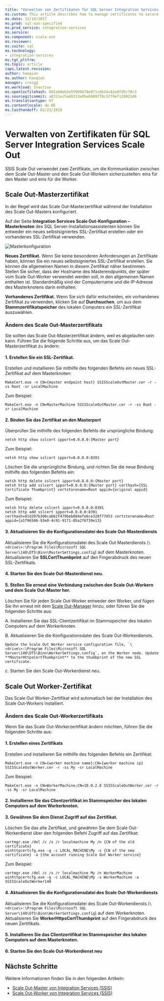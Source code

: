 ```yaml
---
title: "Verwalten von Zertifikaten für SQL Server Integration Services Scale Out | Microsoft-Dokumentation"
ms.custom: This article describes how to manage certificates to secure communications between SSIS Scale Out Master and Scale Out Workers.
ms.date: 12/19/2017
ms.prod: sql-non-specified
ms.prod_service: integration-services
ms.service: 
ms.component: scale-out
ms.reviewer: 
ms.suite: sql
ms.technology:
- integration-services
ms.tgt_pltfrm: 
ms.topic: article
caps.latest.revision: 
author: haoqian
ms.author: haoqian
manager: craigg
ms.workload: Inactive
ms.openlocfilehash: 682ab8eb2e55909d78e871c8624c82e8fd5c70c3
ms.sourcegitcommit: a8311ec5ad8313e85e6989f70c5ff9ef120821d6
ms.translationtype: HT
ms.contentlocale: de-DE
ms.lasthandoff: 02/23/2018
---
```

# <a name="manage-certificates-for-sql-server-integration-services-scale-out"></a>Verwalten von Zertifikaten für SQL Server Integration Services Scale Out

SSIS Scale Out verwendet zwei Zertifikate, um die Kommunikation zwischen dem Scale Out-Master und den Scale Out-Workern sicherzustellen: eins für den Master und eins für die Worker. 

## <a name="scale-out-master-certificate"></a>Scale Out-Masterzertifikat

In der Regel wird das Scale Out-Masterzertifikat während der Installation des Scale Out-Masters konfiguriert.

Auf der Seite **Integration Services Scale Out-Konfiguration – Masterknoten** des SQL Server-Installationsassistenten können Sie entweder ein neues selbstsigniertes SSL-Zertifikat erstellen oder ein vorhandenes SSL-Zertifikat verwenden.

![Masterkonfiguration](media/master-config.PNG)

**Neues Zertifikat.** Wenn Sie keine besonderen Anforderungen an Zertifikate haben, können Sie ein neues selbstsigniertes SSL-Zertifikat erstellen. Sie können die allgemeinen Namen in diesem Zertifikat näher bestimmen. Stellen Sie sicher, dass der Hostname des Masterendpunkts, der später vom Scale Out-Worker verwendet werden soll, in den allgemeinen Namen enthalten ist. Standardmäßig sind der Computername und die IP-Adresse des Masterknotens darin enthalten. 

**Vorhandenes Zertifikat.** Wenn Sie sich dafür entscheiden, ein vorhandenes Zertifikat zu verwenden, klicken Sie auf **Durchsuchen**, um aus dem **Stammzertifikatspeicher** des lokalen Computers ein SSL-Zertifikat auszuwählen.

### <a name="change-the-scale-out-master-certificate"></a>Ändern des Scale Out-Masterzertifikats

Sie sollten das Scale Out-Masterzertifikat ändern, weil es abgelaufen sein kann. Führen Sie die folgende Schritte aus, um das Scale Out-Masterzertifikat zu ändern:

#### <a name="1-create-an-ssl-certificate"></a>1. Erstellen Sie ein SSL-Zertifikat.
Erstellen und installieren Sie mithilfe des folgenden Befehls ein neues SSL-Zertifikat auf dem Masterknoten:

```dos
MakeCert.exe -n CN={master endpoint host} SSISScaleOutMaster.cer -r -ss Root -sr LocalMachine
```
Zum Beispiel:

```dos
MakeCert.exe -n CN=MasterMachine SSISScaleOutMaster.cer -r -ss Root -sr LocalMachine
```

#### <a name="2-bind-the-certificate-to-the-master-port"></a>2. Binden Sie das Zertifikat an den Masterport
Überprüfen Sie mithilfe des folgenden Befehls die ursprüngliche Bindung:

```dos
netsh http show sslcert ipport=0.0.0.0:{Master port}
```

Zum Beispiel:

```dos
netsh http show sslcert ipport=0.0.0.0:8391
```

Löschen Sie die ursprüngliche Bindung, und richten Sie die neue Bindung mithilfe des folgenden Befehls ein:

```dos
netsh http delete sslcert ipport=0.0.0.0:{Master port}
netsh http add sslcert ipport=0.0.0.0:{Master port} certhash={SSL Certificate Thumbprint} certstorename=Root appid={original appid}
```

Zum Beispiel:

```dos
netsh http delete sslcert ipport=0.0.0.0:8391
netsh http add sslcert ipport=0.0.0.0:8391 certhash=01d207b300ca662f479beb884efe6ce328f77d53 certstorename=Root appid={a1f96506-93e0-4c91-9171-05a2f6739e13}
```

#### <a name="3-update-the-scale-out-master-service-configuration-file"></a>3. Aktualisieren Sie die Konfigurationsdatei des Scale Out-Masterdiensts
Aktualisieren Sie die Konfigurationsdatei des Scale Out Masterdiensts (`\<drive\>:\Program Files\Microsoft SQL Server\140\DTS\Binn\MasterSettings.config`) auf dem Masterknoten. Aktualisieren Sie **SSLCertThumbprint** auf den Fingerabdruck des neuen SSL-Zertifikats.

#### <a name="4-restart-the-scale-out-master-service"></a>4. Starten Sie den Scale Out-Masterdienst neu.

#### <a name="5-reconnect-scale-out-workers-to-scale-out-master"></a>5. Stellen Sie erneut eine Verbindung zwischen den Scale Out-Workern und dem Scale Out-Master her.
Löschen Sie für jeden Scale Out-Worker entweder den Worker, und fügen Sie Ihn erneut mit dem [Scale Out-Manager](integration-services-ssis-scale-out-manager.md) hinzu, oder führen Sie die folgenden Schritte aus:

A.  Installieren Sie das SSL-Clientzertifikat im Stammspeicher des lokalen Computers auf dem Workerknoten.

B.  Aktualisieren Sie die Konfigurationsdatei des Scale Out-Workerdiensts.

    Update the Scale Out Worker service configuration file, `\<drive\>:\Program Files\Microsoft SQL Server\140\DTS\Binn\WorkerSettings.config`, on the Worker node. Update **MasterHttpsCertThumbprint** to the thumbprint of the new SSL certificate.

c.  Starten Sie den Scale Out-Workerdienst neu.

## <a name="scale-out-worker-certificate"></a>Scale Out Worker-Zertifikat

Das Scale Out Worker-Zertifikat wird automatisch bei der Installation des Scale Out-Workers installiert. 

### <a name="change-the-scale-out-worker-certificate"></a>Ändern des Scale Out-Workerzertifikats

Wenn Sie das Scale Out-Workerzertifikat ändern möchten, führen Sie die folgenden Schritte aus:

#### <a name="1-create-a-certificate"></a>1. Erstellen eines Zertifikats
Erstellen und installieren Sie mithilfe des folgenden Befehls ein Zertifikat:

```dos
MakeCert.exe -n CN={worker machine name};CN={worker machine ip} SSISScaleOutWorker.cer -r -ss My -sr LocalMachine
```

Zum Beispiel:

```dos
MakeCert.exe -n CN=WorkerMachine;CN=10.0.2.8 SSISScaleOutWorker.cer -r -ss My -sr LocalMachine
```

#### <a name="2-install-the-client-certificate-to-the-root-store-of-the-local-computer-on-the-worker-node"></a>2. Installieren Sie das Clientzertifikat im Stammspeicher des lokalen Computers auf dem Workerknoten.

#### <a name="3-grant-service-access-to-the-certificate"></a>3. Gewähren Sie dem Dienst Zugriff auf das Zertifikat.
Löschen Sie das alte Zertifikat, und gewähren Sie dem Scale Out-Workerdienst über den folgenden Befehl Zugriff auf das Zertifikat:

```dos
certmgr.exe /del /c /s /r localmachine My /n {CN of the old certificate}
winhttpcertcfg.exe -g -c LOCAL_MACHINE\My -s {CN of the new certificate} -a {the account running Scale Out Worker service}
```

Zum Beispiel:

```dos
certmgr.exe /del /c /s /r localmachine My /n WorkerMachine
winhttpcertcfg.exe -g -c LOCAL_MACHINE\My -s WorkerMachine -a SSISScaleOutWorker140
```

#### <a name="4-update-the-scale-out-worker-service-configuration-file"></a>4. Aktualisieren Sie die Konfigurationsdatei des Scale Out-Workerdiensts
Aktualisieren Sie die Konfigurationsdatei des Scale Out-Workerdiensts (`\<drive\>:\Program Files\Microsoft SQL Server\140\DTS\Binn\WorkerSettings.config`) auf dem Workerknoten. Aktualisieren Sie **WorkerHttpsCertThumbprint** auf den Fingerabdruck des neuen Zertifikats.

#### <a name="5-install-the-client-certificate-to-the-root-store-of-the-local-computer-on-the-master-node"></a>5. Installieren Sie das Clientzertifikat im Stammspeicher des lokalen Computers auf dem Masterknoten.

#### <a name="6-restart-the-scale-out-worker-service"></a>6. Starten Sie den Scale Out-Workerdienst neu

## <a name="next-steps"></a>Nächste Schritte
Weitere Informationen finden Sie in den folgenden Artikeln:
-   [Scale Out-Master von Integration Services (SSIS)](integration-services-ssis-scale-out-master.md)
-   [Scale Out-Worker von Integration Services (SSIS)](integration-services-ssis-scale-out-worker.md)